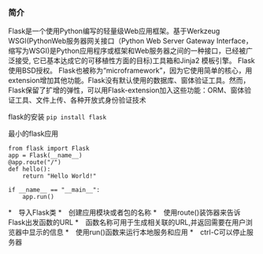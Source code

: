 ### 简介
Flask是一个使用Python编写的轻量级Web应用框架。基于Werkzeug WSGI(PythonWeb服务器网关接口（Python Web Server Gateway Interface，缩写为WSGI)是Python应用程序或框架和Web服务器之间的一种接口，已经被广泛接受, 它已基本达成它的可移植性方面的目标)工具箱和Jinja2 模板引擎。 Flask使用BSD授权。 Flask也被称为“microframework”，因为它使用简单的核心，用extension增加其他功能。Flask没有默认使用的数据库、窗体验证工具。然而，Flask保留了扩增的弹性，可以用Flask-extension加入这些功能：ORM、窗体验证工具、文件上传、各种开放式身份验证技术


flask的安装 `pip install flask`

最小的flask应用
```
from flask import Flask
app = Flask(__name__)
@app.route("/")
def hello():
    return "Hello World!"
    
if __name__ == "__main__":
    app.run()
```
*　导入Flask类
*　创建应用模块或者包的名称
*　使用route()装饰器来告诉Flask出发函数的URL
*　函数名称可用于生成相关联的URL,并返回需要在用户浏览器中显示的信息
*　使用run()函数来运行本地服务和应用
*　ctrl-C可以停止服务器

